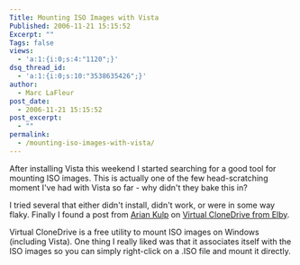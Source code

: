 ```yaml
---
Title: Mounting ISO Images with Vista
Published: 2006-11-21 15:15:52
Excerpt: ""
Tags: false
views:
  - 'a:1:{i:0;s:4:"1120";}'
dsq_thread_id:
  - 'a:1:{i:0;s:10:"3538635426";}'
author:
  - Marc LaFleur
post_date:
  - 2006-11-21 15:15:52
post_excerpt:
  - ""
permalink:
  - /mounting-iso-images-with-vista/
---
```

<p>After installing Vista this weekend I started searching for a good tool for mounting ISO images. This is actually one of the few head-scratching moment I've had with Vista so far - why didn't they bake this in? </p> <p>I tried several that either didn't install, didn't work, or were in some way flaky. Finally I found a post from <a title="Mounting an ISO image in Windows Vista" href="http://www.ariankulp.com/archive/2006/06/05/1261.aspx" target="_blank">Arian Kulp</a> on <a title="Virtual CloneDrive Download" href="http://www.elby.de/fun/software/index.html">Virtual CloneDrive from Elby</a>.</p> <p>Virtual CloneDrive is a free utility to mount ISO images on Windows (including Vista). One thing I really liked was that it associates itself with the ISO images so you can simply right-click on a .ISO file and mount it directly. </p>